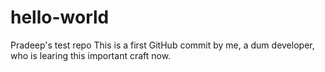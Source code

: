 # hello-world
Pradeep's test repo
This is a first GitHub commit by me, a dum developer, who is learing this important craft now. 
